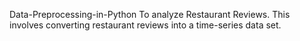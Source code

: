 Data-Preprocessing-in-Python
To analyze Restaurant Reviews. This involves converting restaurant reviews into a time-series data set.

